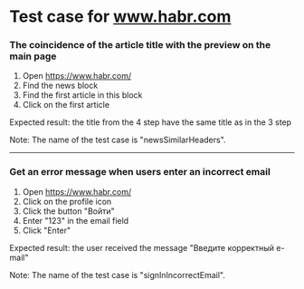# Test case for www.habr.com

### The coincidence of the article title with the preview on the main page
1. Open https://www.habr.com/
2. Find the news block
3. Find the first article in this block
4. Click on the first article

Expected result: the title from the 4 step have the same title as in the 3 step

Note: The name of the test case is "newsSimilarHeaders".

---

### Get an error message when users enter an incorrect email
1. Open https://www.habr.com/
2. Click on the profile icon
3. Click the button "Войти"
4. Enter "123" in the email field
5. Click "Enter"

Expected result: the user received the message "Введите корректный e-mail"

Note: The name of the test case is "signInIncorrectEmail".
